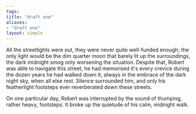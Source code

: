 ```yaml
---
tags: 
title: "draft one"
aliases:
- "draft one"
layout: simple
---
```


All the streetlights were out, they were never quite well-funded enough; the only light would be the dim quarter moon that barely lit up the surroundings, the dark midnight smog only worsening the situation. Despite that, Robert was able to navigate this street, he had memorised it's every crevice during the dozen years he had walked down it, always in the embrace of the dark night sky, when all else rest. Silence surrounded him, and only his featherlight footsteps ever reverberated down these streets.

On one particular day, Robert was interrupted by the sound of thumping, rather heavy, footsteps. It broke up the quietude of his calm, midnight walk.